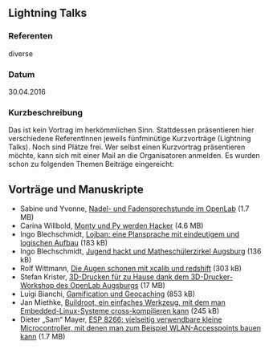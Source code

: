 ## Lightning Talks

### Referenten
diverse

### Datum
30.04.2016

### Kurzbeschreibung
Das ist kein Vortrag im herkömmlichen Sinn. Stattdessen präsentieren hier
verschiedene ReferentInnen jeweils fünfminütige Kurzvorträge (Lightning Talks).
Noch sind Plätze frei. Wer selbst einen Kurzvortrag präsentieren möchte, kann
sich mit einer Mail an die Organisatoren anmelden. Es wurden schon zu folgenden
Themen Beiträge eingereicht:

## Vorträge und Manuskripte

* Sabine und Yvonne, [Nadel- und Fadensprechstunde im OpenLab](/download/lit_2016/01-nadel.pdf) (1.7 MB)
* Carina Willbold, [Monty und Py werden Hacker](/download/lit_2016/02-monty.pdf) (4.6 MB)
* Ingo Blechschmidt, [Lojban: eine Plansprache mit eindeutigem und logischen Aufbau](/download/lit_2016/03-man-kann-im-openlab-lojban-lernen.pdf) (183 kB)
* Ingo Blechschmidt, [Jugend hackt und Matheschülerzirkel Augsburg](/download/lit_2016/04-mathezirkel.pdf) (136 kB)
* Rolf Wittmann, [Die Augen schonen mit xcalib und redshift](/download/lit_2016/05-xcalib-redshift.pdf) (303 kB)
* Stefan Krister, [3D-Drucken für zu Hause dank dem 3D-Drucker-Workshop des OpenLab Augsburgs](/download/lit_2016/06-3d-drucken.pdf) (17 MB)
* Luigi Bianchi, [Gamification und Geocaching](/download/lit_2016/07-gamification.pdf) (853 kB)
* Jan Miethke, [Buildroot, ein einfaches Werkzeug, mit dem man Embedded-Linux-Systeme cross-kompilieren kann](/download/lit_2016/08-buildroot.pdf) (245 kB)
* Dieter „Sam“ Mayer, [ESP 8266: vielseitig verwendbare kleine Microcontroller, mit denen man zum Beispiel WLAN-Accesspoints bauen kann](/download/lit_2016/09-esp.pdf) (1.7 MB)
